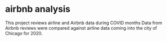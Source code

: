# airbnb analysis
This project reviews airline and Airbnb data during COVID months
Data from Airbnb reviews were compared against airline data coming into the city of Chicago for 2020.

